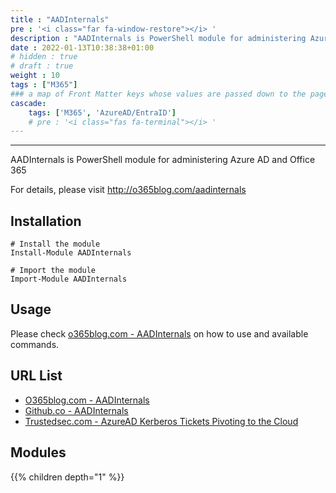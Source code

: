 ```yaml
---
title : "AADInternals"
pre : '<i class="far fa-window-restore"></i> '
description : "AADInternals is PowerShell module for administering Azure AD and Office 365."
date : 2022-01-13T10:38:38+01:00
# hidden : true
# draft : true
weight : 10
tags : ["M365"]
### a map of Front Matter keys whose values are passed down to the page's descendants unless overwritten by self or a closer ancestor's cascade. 
cascade:
    tags: ['M365', 'AzureAD/EntraID']
    # pre : '<i class="fas fa-terminal"></i> '
---
```


---

AADInternals is PowerShell module for administering Azure AD and Office 365

For details, please visit <http://o365blog.com/aadinternals>

## Installation

```plain
# Install the module
Install-Module AADInternals

# Import the module
Import-Module AADInternals
```

## Usage

Please check [o365blog.com - AADInternals](https://o365blog.com/aadinternals/) on how to use and available commands.

## URL List

- [O365blog.com - AADInternals](https://o365blog.com/aadinternals/)
- [Github.co - AADInternals](https://github.com/Gerenios/AADInternals)
- [Trustedsec.com - AzureAD Kerberos Tickets Pivoting to the Cloud](https://trustedsec.com/blog/azure-ad-kerberos-tickets-pivoting-to-the-cloud)

## Modules

{{% children depth="1" %}}
